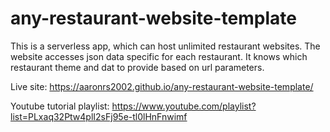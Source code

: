 # any-restaurant-website-template
This is a serverless app, which can host unlimited restaurant websites. The website accesses json data specific for each restaurant. It knows which restaurant theme and dat to provide based on url parameters.


Live site:
https://aaronrs2002.github.io/any-restaurant-website-template/



Youtube tutorial playlist:
https://www.youtube.com/playlist?list=PLxaq32Ptw4plI2sFj95e-tl0lHnFnwimf